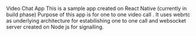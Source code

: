 Video Chat App
This is a sample app created on React Native (currently in build phase) 
Purpose of this app is for one to one video call .
It uses webrtc as underlying architecture for estabilishing one to one call and websocket server created on Node js for signalling.
